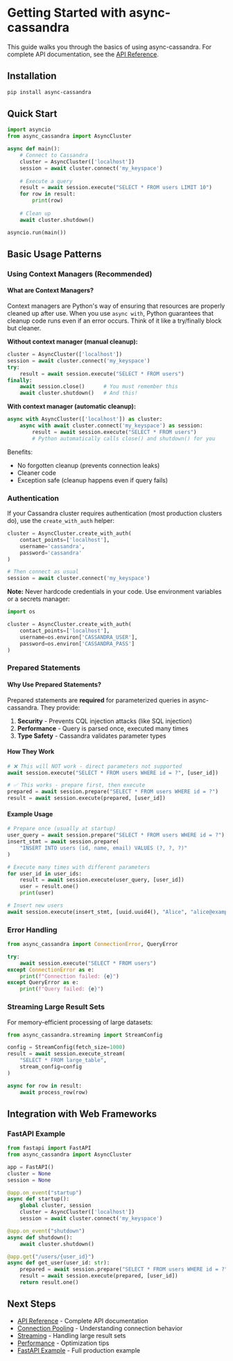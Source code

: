 # Getting Started with async-cassandra

This guide walks you through the basics of using async-cassandra. For complete API documentation, see the [API Reference](api.md).

## Installation

```bash
pip install async-cassandra
```

## Quick Start

```python
import asyncio
from async_cassandra import AsyncCluster

async def main():
    # Connect to Cassandra
    cluster = AsyncCluster(['localhost'])
    session = await cluster.connect('my_keyspace')
    
    # Execute a query
    result = await session.execute("SELECT * FROM users LIMIT 10")
    for row in result:
        print(row)
    
    # Clean up
    await cluster.shutdown()

asyncio.run(main())
```

## Basic Usage Patterns

### Using Context Managers (Recommended)

#### What are Context Managers?

Context managers are Python's way of ensuring that resources are properly cleaned up after use. When you use `async with`, Python guarantees that cleanup code runs even if an error occurs. Think of it like a try/finally block but cleaner.

**Without context manager (manual cleanup):**
```python
cluster = AsyncCluster(['localhost'])
session = await cluster.connect('my_keyspace')
try:
    result = await session.execute("SELECT * FROM users")
finally:
    await session.close()      # You must remember this
    await cluster.shutdown()   # And this!
```

**With context manager (automatic cleanup):**
```python
async with AsyncCluster(['localhost']) as cluster:
    async with await cluster.connect('my_keyspace') as session:
        result = await session.execute("SELECT * FROM users")
        # Python automatically calls close() and shutdown() for you
```

Benefits:
- No forgotten cleanup (prevents connection leaks)
- Cleaner code
- Exception safe (cleanup happens even if query fails)

### Authentication

If your Cassandra cluster requires authentication (most production clusters do), use the `create_with_auth` helper:

```python
cluster = AsyncCluster.create_with_auth(
    contact_points=['localhost'],
    username='cassandra',
    password='cassandra'
)

# Then connect as usual
session = await cluster.connect('my_keyspace')
```

**Note:** Never hardcode credentials in your code. Use environment variables or a secrets manager:

```python
import os

cluster = AsyncCluster.create_with_auth(
    contact_points=['localhost'],
    username=os.environ['CASSANDRA_USER'],
    password=os.environ['CASSANDRA_PASS']
)
```

### Prepared Statements

#### Why Use Prepared Statements?

Prepared statements are **required** for parameterized queries in async-cassandra. They provide:

1. **Security** - Prevents CQL injection attacks (like SQL injection)
2. **Performance** - Query is parsed once, executed many times
3. **Type Safety** - Cassandra validates parameter types

#### How They Work

```python
# ❌ This will NOT work - direct parameters not supported
await session.execute("SELECT * FROM users WHERE id = ?", [user_id])

# ✅ This works - prepare first, then execute
prepared = await session.prepare("SELECT * FROM users WHERE id = ?")
result = await session.execute(prepared, [user_id])
```

#### Example Usage

```python
# Prepare once (usually at startup)
user_query = await session.prepare("SELECT * FROM users WHERE id = ?")
insert_stmt = await session.prepare(
    "INSERT INTO users (id, name, email) VALUES (?, ?, ?)"
)

# Execute many times with different parameters
for user_id in user_ids:
    result = await session.execute(user_query, [user_id])
    user = result.one()
    print(user)

# Insert new users
await session.execute(insert_stmt, [uuid.uuid4(), "Alice", "alice@example.com"])
```

### Error Handling

```python
from async_cassandra import ConnectionError, QueryError

try:
    await session.execute("SELECT * FROM users")
except ConnectionError as e:
    print(f"Connection failed: {e}")
except QueryError as e:
    print(f"Query failed: {e}")
```

### Streaming Large Result Sets

For memory-efficient processing of large datasets:

```python
from async_cassandra.streaming import StreamConfig

config = StreamConfig(fetch_size=1000)
result = await session.execute_stream(
    "SELECT * FROM large_table",
    stream_config=config
)

async for row in result:
    await process_row(row)
```

## Integration with Web Frameworks

### FastAPI Example

```python
from fastapi import FastAPI
from async_cassandra import AsyncCluster

app = FastAPI()
cluster = None
session = None

@app.on_event("startup")
async def startup():
    global cluster, session
    cluster = AsyncCluster(['localhost'])
    session = await cluster.connect('my_keyspace')

@app.on_event("shutdown")
async def shutdown():
    await cluster.shutdown()

@app.get("/users/{user_id}")
async def get_user(user_id: str):
    prepared = await session.prepare("SELECT * FROM users WHERE id = ?")
    result = await session.execute(prepared, [user_id])
    return result.one()
```

## Next Steps

- [API Reference](api.md) - Complete API documentation
- [Connection Pooling](connection-pooling.md) - Understanding connection behavior
- [Streaming](streaming.md) - Handling large result sets
- [Performance](performance.md) - Optimization tips
- [FastAPI Example](../examples/fastapi_app/) - Full production example
